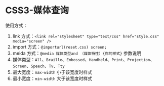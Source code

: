 # CSS3-媒体查询

使用方式：

1. link 方式：`<link rel="stylesheet" type="text/css" href="style.css" media="screen" />`
2. import 方式：`@importurl(reset.css) screen; `
3. meida 方式：`@media 媒体类型and （媒体特性）{你的样式}`
   参数说明
4. 媒体类型：`All`、`Braille`、`Embossed`、`Handheld`、`Print`、`Projection`、`Screen`、`Speech`、`Tv`、`Tty`
5. 最大宽度：`max-width` 小于该宽度时样式
6. 最小宽度：`min-width` 大于该宽度时样式
